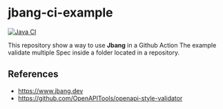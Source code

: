 # jbang-ci-example

[![Java CI](https://github.com/jabrena/jbang-ci-example/actions/workflows/build.yml/badge.svg)](https://github.com/jabrena/jbang-ci-example/actions/workflows/build.yml)

This repository show a way to use **Jbang** in a Github Action
The example validate multiple Spec inside a folder located in a repository.

## References

- https://www.jbang.dev
- https://github.com/OpenAPITools/openapi-style-validator